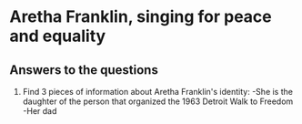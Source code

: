 # Aretha Franklin, singing for peace and equality
## Answers to the questions

1. Find 3 pieces of information about Aretha Franklin's identity:
-She is the daughter of the person that organized the 1963 Detroit Walk to Freedom
-Her dad 